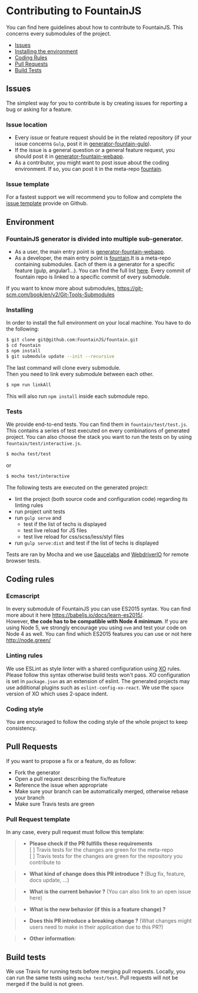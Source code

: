 # Contributing to FountainJS

You can find here guidelines about how to contribute to FountainJS. This concerns every submodules of the project.

- [Issues](#issues)
- [Installing the environment](#install)
- [Coding Rules](#coding)
- [Pull Requests](#pr)
- [Build Tests](#build)

## <a name="issues"></a>Issues

The simplest way for you to contribute is by creating issues for reporting a bug or asking for a feature.  

### Issue location

- Every issue or feature request should be in the related repository (if your issue concerns `Gulp`, post it in [generator-fountain-gulp](https://github.com/FountainJS/generator-fountain-gulp/issues)).
- If the issue is a general question or a general feature request, you should post it in [generator-fountain-webapp](https://github.com/FountainJS/generator-fountain-webapp/issues).
- As a contributor, you might want to post issue about the coding environment. If so, you can post it in the meta-repo [fountain](https://github.com/FountainJS/fountain/issues).

### Issue template

For a fastest support we will recommend you to follow and complete the [issue template](https://github.com/FountainJS/generator-fountain-webapp/issues/new) provide on Github.  

## <a name="install"></a>Environment

### FountainJS generator is divided into multiple sub-generator.  

- As a user, the main entry point is [generator-fountain-webapp](https://github.com/FountainJS/generator-fountain-webapp).  
- As a developer, the main entry point is [fountain](https://github.com/FountainJS/fountain).It is a meta-repo containing submodules. Each of them is a generator for a specific feature (gulp, angular1...). You can find the full list [here](https://github.com/FountainJS/fountain/blob/master/.gitmodules). Every commit of fountain repo is linked to a specific commit of every submodule.

If you want to know more about submodules, https://git-scm.com/book/en/v2/Git-Tools-Submodules

### Installing

In order to install the full environment on your local machine. You have to do the following:

```sh
$ git clone git@github.com:FountainJS/fountain.git
$ cd fountain
$ npm install
$ git submodule update --init --recursive
```

The last command will clone every submodule.  
Then you need to link every submodule between each other.

```sh
$ npm run linkAll
```

This will also run `npm install` inside each submodule repo.

### Tests
We provide end-to-end tests. You can find them in `fountain/test/test.js`.  
This contains a series of test executed on every combinations of generated project. You can also choose the stack you want to run the tests on by using `fountain/test/interactive.js`.

```sh
$ mocha test/test
```

or

```sh
$ mocha test/interactive
```

The following tests are executed on the generated project:

- lint the project (both source code and configuration code) regarding its linting rules
- run project unit tests
- run `gulp serve` and
	- test if the list of techs is displayed
	- test live reload for JS files
	- test live reload for css/scss/less/styl files
- run `gulp serve:dist` and test if the list of techs is displayed

Tests are ran by Mocha and we use [Saucelabs](http://saucelabs.com/) and [WebdriverIO](http://webdriver.io/) for remote browser tests.

## <a name="coding"></a> Coding rules

### Ecmascript

In every submodule of FountainJS you can use ES2015 syntax. You can find more about it here https://babeljs.io/docs/learn-es2015/.  
However, **the code has to be compatible with Node 4 minimum**. If you are using Node 5, we strongly encourage you using `nvm` and test your code on Node 4 as well. You can find which ES2015 features you can use or not here http://node.green/

### Linting rules

We use ESLint as style linter with a shared configuration using [XO](https://github.com/sindresorhus/xo) rules. Please follow this syntax otherwise build tests won't pass.
XO configuration is set in `package.json` as an extension of eslint. The generated projects may use additional plugins such as `eslint-config-xo-react`. We use the `space` version of XO which uses 2-space indent.

### Coding style

You are encouraged to follow the coding style of the whole project to keep consistency.


## <a name="pr"></a> Pull Requests

If you want to propose a fix or a feature, do as follow:

- Fork the generator
- Open a pull request describing the fix/feature
- Reference the issue when appropriate
- Make sure your branch can be automatically merged, otherwise rebase your branch
- Make sure Travis tests are green

### Pull Request template

In any case, every pull request must follow this template:

>* **Please check if the PR fulfills these requirements**  
    [ ] Travis tests for the changes are green for the meta-repo  
    [ ] Travis tests for the changes are green for the repository you contribute to

>* **What kind of change does this PR introduce ?** (Bug fix, feature, docs update, ...)



>* **What is the current behavior ?** (You can also link to an open issue here)



>* **What is the new behavior (if this is a feature change) ?**



>* **Does this PR introduce a breaking change ?** (What changes might users need to make in their application due to this PR?)



>* **Other information**:


## <a name="build"></a> Build tests

We use Travis for running tests before merging pull requests. Locally, you can run the same tests using `mocha test/test`. Pull requests will not be merged if the build is not green.   
